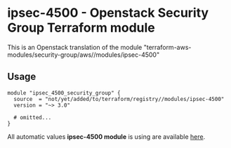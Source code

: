 # ipsec-4500 - Openstack Security Group Terraform module

This is an Openstack translation of the module "terraform-aws-modules/security-group/aws//modules/ipsec-4500"

## Usage

```hcl
module "ipsec_4500_security_group" {
  source  = "not/yet/added/to/terraform/registry//modules/ipsec-4500"
  version = "~> 3.0"

  # omitted...
}
```

All automatic values **ipsec-4500 module** is using are available [here](https://github.com/terraform-aws-modules/terraform-aws-security-group/blob/master/modules/ipsec-4500/auto_values.tf).

<!-- BEGINNING OF PRE-COMMIT-TERRAFORM DOCS HOOK -->
<!-- END OF PRE-COMMIT-TERRAFORM DOCS HOOK -->
